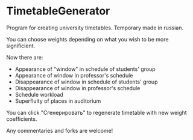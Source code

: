 # TimetableGenerator

Program for creating university timetables. Temporary made in russian.

You can choose weights depending on what you wish to be more significient.

Now there are:
- Appearance of "window" in schedule of students' group
- Appearance of window in professor's schedule
- Disappearance of window in schedule of students' group
- Disappearance of window in professor's schedule
- Schedule workload
- Superfluity of places in auditorium

You can click "Сгенерировать" to regenerate timetable with new weight coefficients.

Any commentaries and forks are welcome!
